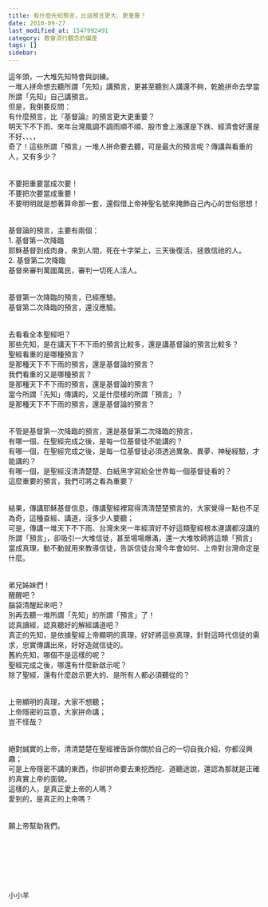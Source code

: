 ```yaml
---
title: 有什麼先知預言，比這預言更大、更重要？
date: 2010-09-27
last_modified_at: 1547992491
category: 教會流行觀念的偏差
tags: []
sidebar: 
---
```


<p>這年頭，一大堆先知特會與訓練。<br/>一堆人拼命想去聽所謂「先知」講預言，更甚至聽別人講還不夠，乾脆拼命去學當所謂「先知」自己講預言。<br/><!--more-->但是，我倒要反問：<br/>有什麼預言，比『基督論』的預言更大更重要？<br/>明天下不下雨、來年台灣風調不調雨順不順、股市會上漲還是下跌、經濟會好還是不好、、、，<br/>奇了！這些所謂「預言」一堆人拼命要去聽，可是最大的預言呢？傳講與看重的人，又有多少？<br/><br/><br/>不要把重要當成次要！<br/>不要把次要當成重要！<br/>不要明明就是想著算命那一套，還假借上帝神聖名號來掩飾自己內心的世俗思想！<br/><br/><br/>基督論的預言，主要有兩個：<br/>1.	基督第一次降臨<br/>耶穌基督到成肉身，來到人間，死在十字架上，三天後復活，拯救信祂的人。<br/>2.	基督第二次降臨<br/>基督來審判萬國萬民，審判一切死人活人。<br/><br/><br/>基督第一次降臨的預言，已經應驗。<br/>基督第二次降臨的預言，還沒應驗。<br/><br/><br/>去看看全本聖經吧？<br/>那些先知，是在講天下不下雨的預言比較多，還是講基督論的預言比較多？<br/>聖經看重的是哪種預言？<br/>是那種天下不下雨的預言，還是基督論的預言？<br/>我們看重的又是哪種預言？<br/>是那種天下不下雨的預言，還是基督論的預言？<br/>當今所謂「先知」傳講的，又是什麼樣的所謂「預言」？<br/>是那種天下不下雨的預言，還是基督論的預言？<br/><br/><br/>不管是基督第一次降臨的預言，還是基督第二次降臨的預言，<br/>有哪一個，在聖經完成之後，是每一位基督徒不能講的？<br/>有哪一個，在聖經完成之後，是每一位基督徒必須透過異象、異夢、神秘經驗，才能講的？<br/>有哪一個，是聖經沒清清楚楚、白紙黑字寫給全世界每一個基督徒看的？<br/>這麼重要的預言，我們可將之看為重要？<br/><br/><br/>結果，傳講耶穌基督信息，傳講聖經裡寫得清清楚楚預言的，大家覺得一點也不足為奇，這種查經、講道，沒多少人要聽；<br/>可是，傳講一堆天下不下雨、台灣未來一年經濟好不好這類聖經根本連講都沒講的所謂「預言」，卻吸引一大堆信徒，甚至場場爆滿，還一大堆牧師將這類「預言」當成真理，動不動就用來教導信徒，告訴信徒台灣今年會如何、上帝對台灣命定是什麼。<br/><br/><br/>弟兄姊妹們！<br/>醒醒吧？<br/>腦袋清醒起來吧？<br/>別再去聽一堆所謂「先知」的所謂「預言」了！<br/>認真讀經，認真聽好的解經講道吧？<br/>真正的先知，是依據聖經上帝顯明的真理，好好將這些真理，針對這時代信徒的需求，忠實傳講出來，好好造就信徒的。<br/>舊約先知，哪個不是這樣的呢？<br/>聖經完成之後，哪還有什麼新啟示呢？<br/>除了聖經，還有什麼啟示更大的、是所有人都必須聽從的？<br/><br/><br/>上帝顯明的真理，大家不想聽；<br/>上帝隱密的旨意，大家拼命講；<br/>豈不怪哉？<br/><br/><br/>絕對誠實的上帝，清清楚楚在聖經裡告訴你關於自己的一切自我介紹，你都沒興趣；<br/>可是上帝隱密不講的東西，你卻拼命要去東挖西挖、道聽途說，還認為那就是正確的真實上帝的面貌。<br/>這樣的人，是真正愛上帝的人嗎？<br/>愛到的，是真正的上帝嗎？<br/><br/><br/>願上帝幫助我們。<br/><br/><br/><br/><br/><br/><br/><br/>小小羊</p>